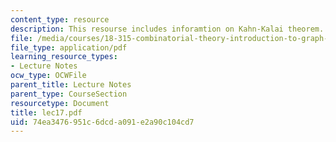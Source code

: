 ```yaml
---
content_type: resource
description: This resourse includes inforamtion on Kahn-Kalai theorem.
file: /media/courses/18-315-combinatorial-theory-introduction-to-graph-theory-extremal-and-enumerative-combinatorics-spring-2005/74ea3476951c6dcda091e2a90c104cd7_lec17.pdf
file_type: application/pdf
learning_resource_types:
- Lecture Notes
ocw_type: OCWFile
parent_title: Lecture Notes
parent_type: CourseSection
resourcetype: Document
title: lec17.pdf
uid: 74ea3476-951c-6dcd-a091-e2a90c104cd7
---
```

